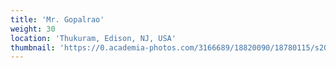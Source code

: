 ```yaml
---
title: 'Mr. Gopalrao'
weight: 30
location: 'Thukuram, Edison, NJ, USA'
thumbnail: 'https://0.academia-photos.com/3166689/18820090/18780115/s200_k.kalyanasundaram.jpg'
---
```

